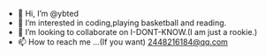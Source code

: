 - 👋 Hi, I’m @ybted
- 👀 I’m interested in coding,playing basketball and reading.
- 💞️ I’m looking to collaborate on I-DONT-KNOW.(I am just a rookie.)
- 📫 How to reach me ...(If you want) 2448216184@qq.com

<!---
My major is a branch of computer science.
To be honest,i don't konw whether coding is my favourite thing ,but one thing i am sure is that i want to do some coding now,and i really feel excited for it!
And that's enough, isn't that???
I am happy to join in the GitHub family!
--->
